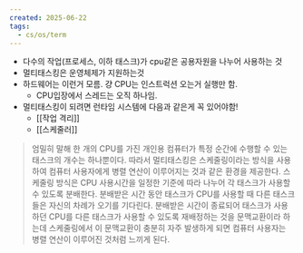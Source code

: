 ```yaml
---
created: 2025-06-22
tags:
  - cs/os/term
---
```

- 다수의 작업(프로세스, 이하 태스크)가 cpu같은 공용자원을 나누어 사용하는 것
- 멀티태스킹은 운영체제가 지원하는것
- 하드웨어는 이런거 모름. 걍 CPU는 인스트럭션 오는거 실행만 함.
	- CPU입장에서 스레드는 오직 하나임.
- 멀티태스킹이 되려면 런타임 시스템에 다음과 같은게 꼭 있어야함!
	- [[작업 격리]]
	- [[스케줄러]]

> 엄밀히 말해 한 개의 CPU를 가진 개인용 컴퓨터가 특정 순간에 수행할 수 있는 태스크의 개수는 하나뿐이다. 따라서 멀티태스킹은 스케줄링이라는 방식을 사용하여 컴퓨터 사용자에게 병렬 연산이 이루어지는 것과 같은 환경을 제공한다. 스케줄링 방식은 CPU 사용시간을 일정한 기준에 따라 나누어 각 태스크가 사용할 수 있도록 분배한다. 분배받은 시간 동안 태스크가 CPU를 사용할 때 다른 태스크들은 자신의 차례가 오기를 기다린다. 분배받은 시간이 종료되어 태스크가 사용하던 CPU를 다른 태스크가 사용할 수 있도록 재배정하는 것을 문맥교환이라 하는데 스케줄링에서 이 문맥교환이 충분히 자주 발생하게 되면 컴퓨터 사용자는 병렬 연산이 이루어진 것처럼 느끼게 된다.

